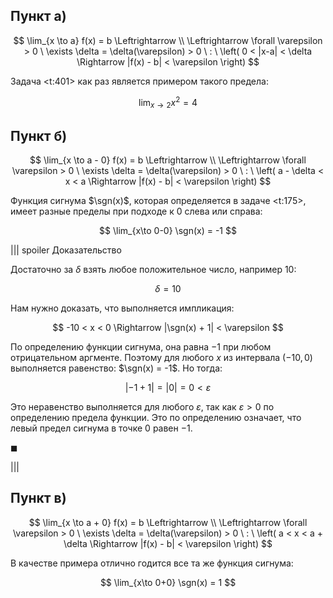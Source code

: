 ## Пункт а)

$$ \lim_{x \to a} f(x) = b \Leftrightarrow \\ \Leftrightarrow \forall \varepsilon > 0 \ \exists \delta = \delta(\varepsilon) > 0 \ : \ \left( 0 < |x-a| < \delta \Rightarrow |f(x) - b| < \varepsilon \right) $$

Задача <t:401> как раз является примером такого предела:

$$ \lim_{x \to 2} x^2 = 4 $$

## Пункт б)

$$ \lim_{x \to a - 0} f(x) = b \Leftrightarrow \\ \Leftrightarrow \forall \varepsilon > 0 \ \exists \delta = \delta(\varepsilon) > 0 \ : \ \left( a - \delta < x < a \Rightarrow |f(x) - b| < \varepsilon \right) $$

Функция сигнума $\sgn(x)$, которая определяется в задаче <t:175>, имеет разные пределы при подходе к $0$ слева или справа:

$$ \lim_{x\to 0-0} \sgn(x) = -1 $$

||| spoiler Доказательство

Достаточно за $\delta$ взять любое положительное число, например $10$:

$$ \delta = 10 $$

Нам нужно доказать, что выполняется импликация:

$$ -10 < x < 0 \Rightarrow |\sgn(x) + 1| < \varepsilon $$

По определению функции сигнума, она равна $-1$ при любом отрицательном аргменте. Поэтому для любого $x$ из интервала $(-10, 0)$ выполняется равенство: $\sgn(x) = -1$. Но тогда:

$$ |-1 + 1| = |0| = 0 < \varepsilon $$

Это неравенство выполняется для любого $\varepsilon$, так как $\varepsilon > 0$ по определению предела функции. Это по определению означает, что левый предел сигнума в точке $0$ равен $-1$.

$\blacksquare$

|||

## Пункт в)

$$ \lim_{x \to a + 0} f(x) = b \Leftrightarrow \\ \Leftrightarrow \forall \varepsilon > 0 \ \exists \delta = \delta(\varepsilon) > 0 \ : \ \left( a < x < a + \delta \Rightarrow |f(x) - b| < \varepsilon \right) $$

В качестве примера отлично годится все та же функция сигнума:

$$ \lim_{x\to 0+0} \sgn(x) = 1 $$